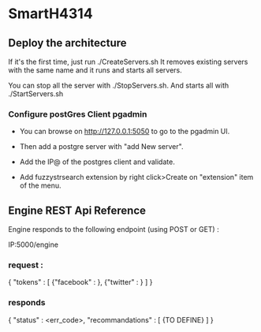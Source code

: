 # SmartH4314

## Deploy the architecture
If it's the first time, just run ./CreateServers.sh
It removes existing servers with the same name and it runs and starts all servers.

You can stop all the server with ./StopServers.sh.
And starts all with ./StartServers.sh

### Configure postGres Client pgadmin
- You can browse on http://127.0.0.1:5050 to go to the pgadmin UI.

- Then add a postgre server with "add New server".

- Add the IP@ of the postgres client and validate.

- Add fuzzystrsearch extension by right click>Create on "extension" item of the menu.

## Engine REST Api Reference
Engine responds to the following endpoint (using POST or GET) :

IP:5000/engine

### request :
{ 
"tokens" :
	[
		{"facebook" : <valeur>},
		{"twitter" : <valeur>}
	]
} 

### responds
{
	"status" : <err_code>,
	"recommandations" :
		[
			{TO DEFINE}
		]
}
